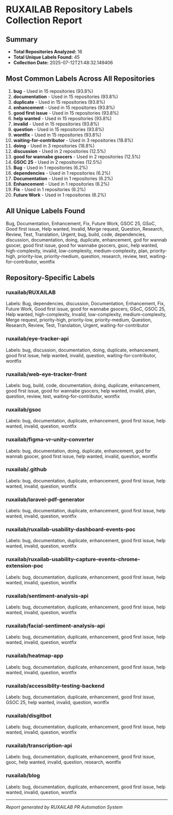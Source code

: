 
# RUXAILAB Repository Labels Collection Report

## Summary
- **Total Repositories Analyzed:** 16
- **Total Unique Labels Found:** 45
- **Collection Date:** 2025-07-12T21:48:32.149406

## Most Common Labels Across All Repositories

 1. **bug** - Used in 15 repositories (93.8%)
 2. **documentation** - Used in 15 repositories (93.8%)
 3. **duplicate** - Used in 15 repositories (93.8%)
 4. **enhancement** - Used in 15 repositories (93.8%)
 5. **good first issue** - Used in 15 repositories (93.8%)
 6. **help wanted** - Used in 15 repositories (93.8%)
 7. **invalid** - Used in 15 repositories (93.8%)
 8. **question** - Used in 15 repositories (93.8%)
 9. **wontfix** - Used in 15 repositories (93.8%)
10. **waiting-for-contributor** - Used in 3 repositories (18.8%)
11. **doing** - Used in 3 repositories (18.8%)
12. **discussion** - Used in 2 repositories (12.5%)
13. **good for wannabe gsocers** - Used in 2 repositories (12.5%)
14. **GSOC 25** - Used in 2 repositories (12.5%)
15. **Bug** - Used in 1 repositories (6.2%)
16. **dependencies** - Used in 1 repositories (6.2%)
17. **Documentation** - Used in 1 repositories (6.2%)
18. **Enhancement** - Used in 1 repositories (6.2%)
19. **Fix** - Used in 1 repositories (6.2%)
20. **Future Work** - Used in 1 repositories (6.2%)


## All Unique Labels Found

Bug, Documentation, Enhancement, Fix, Future Work, GSOC 25, GSoC, Good first issue, Help wanted, Invalid, Merge request, Question, Research, Review, Test, Translation, Urgent, bug, build, code, dependencies, discussion, documentation, doing, duplicate, enhancement, god for wannab gsocer, good first issue, good for wannabe gsocers, gsoc, help wanted, high-complexity, invalid, low-complexity, medium-complexity, plan, priority-high, priority-low, priority-medium, question, research, review, test, waiting-for-contributor, wontfix

## Repository-Specific Labels

### ruxailab/RUXAILAB
Labels: Bug, dependencies, discussion, Documentation, Enhancement, Fix, Future Work, Good first issue, good for wannabe gsocers, GSoC, GSOC 25, Help wanted, high-complexity, Invalid, low-complexity, medium-complexity, Merge request, priority-high, priority-low, priority-medium, Question, Research, Review, Test, Translation, Urgent, waiting-for-contributor

### ruxailab/eye-tracker-api
Labels: bug, discussion, documentation, doing, duplicate, enhancement, good first issue, help wanted, invalid, question, waiting-for-contributor, wontfix

### ruxailab/web-eye-tracker-front
Labels: bug, build, code, documentation, doing, duplicate, enhancement, good first issue, good for wannabe gsocers, help wanted, invalid, plan, question, review, test, waiting-for-contributor, wontfix

### ruxailab/gsoc
Labels: bug, documentation, duplicate, enhancement, good first issue, help wanted, invalid, question, wontfix

### ruxailab/figma-vr-unity-converter
Labels: bug, documentation, doing, duplicate, enhancement, god for wannab gsocer, good first issue, help wanted, invalid, question, wontfix

### ruxailab/.github
Labels: bug, documentation, duplicate, enhancement, good first issue, help wanted, invalid, question, wontfix

### ruxailab/laravel-pdf-generator
Labels: bug, documentation, duplicate, enhancement, good first issue, help wanted, invalid, question, wontfix

### ruxailab/ruxailab-usability-dashboard-events-poc
Labels: bug, documentation, duplicate, enhancement, good first issue, help wanted, invalid, question, wontfix

### ruxailab/ruxailab-usability-capture-events-chrome-extension-poc
Labels: bug, documentation, duplicate, enhancement, good first issue, help wanted, invalid, question, wontfix

### ruxailab/sentiment-analysis-api
Labels: bug, documentation, duplicate, enhancement, good first issue, help wanted, invalid, question, wontfix

### ruxailab/facial-sentiment-analysis-api
Labels: bug, documentation, duplicate, enhancement, good first issue, help wanted, invalid, question, wontfix

### ruxailab/heatmap-app
Labels: bug, documentation, duplicate, enhancement, good first issue, help wanted, invalid, question, wontfix

### ruxailab/accessiblity-testing-backend
Labels: bug, documentation, duplicate, enhancement, good first issue, GSOC 25, help wanted, invalid, question, wontfix

### ruxailab/disgitbot
Labels: bug, documentation, duplicate, enhancement, good first issue, help wanted, invalid, question, wontfix

### ruxailab/transcription-api
Labels: bug, documentation, duplicate, enhancement, good first issue, gsoc, help wanted, invalid, question, research, wontfix

### ruxailab/blog
Labels: bug, documentation, duplicate, enhancement, good first issue, help wanted, invalid, question, wontfix


---
*Report generated by RUXAILAB PR Automation System*
